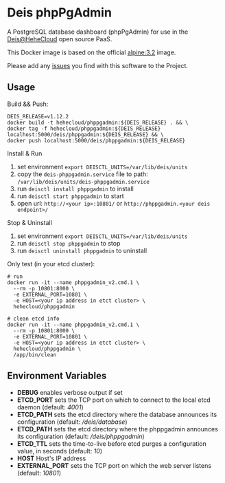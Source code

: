 # Deis phpPgAdmin

A PostgreSQL database dashboard (phpPgAdmin) for use in the [Deis@HeheCloud](http://hehecloud.com/) open source PaaS.

This Docker image is based on the official
[alpine:3.2](https://registry.hub.docker.com/_/alpine/) image.

Please add any [issues](https://github.com/HeheCloud/deis-phppgadmin/issues) you find with this software to the Project.

## Usage

Build && Push:

```
DEIS_RELEASE=v1.12.2
docker build -t hehecloud/phppgadmin:${DEIS_RELEASE} . && \
docker tag -f hehecloud/phppgadmin:${DEIS_RELEASE} localhost:5000/deis/phppgadmin:${DEIS_RELEASE} && \
docker push localhost:5000/deis/phppgadmin:${DEIS_RELEASE}
```

Install & Run

1. set environment `export DEISCTL_UNITS=/var/lib/deis/units`
2. copy the `deis-phppgadmin.service` file to path: `/var/lib/deis/units/deis-phppgadmin.service`
3. run `deisctl install phppgadmin` to install
4. run `deisctl start phppgadmin` to start
5. open url: `http://<your ip>:10801/` or `http://phppgadmin.<your deis endpoint>/`

Stop & Uninstall

1. set environment `export DEISCTL_UNITS=/var/lib/deis/units`
2. run `deisctl stop phppgadmin` to stop
3. run `deisctl uninstall phppgadmin` to uninstall

Only test (in your etcd cluster):
```
# run
docker run -it --name phppgadmin_v2.cmd.1 \
  --rm -p 10801:8000 \
  -e EXTERNAL_PORT=10801 \
  -e HOST=<your ip address in etct cluster> \
  hehecloud/phppgadmin

# clean etcd info
docker run -it --name phppgadmin_v2.cmd.1 \
  --rm -p 10801:8000 \
  -e EXTERNAL_PORT=10801 \
  -e HOST=<your ip address in etct cluster> \
  hehecloud/phppgadmin \
  /app/bin/clean
```

## Environment Variables

* **DEBUG** enables verbose output if set
* **ETCD_PORT** sets the TCP port on which to connect to the local etcd
  daemon (default: *4001*)
* **ETCD_PATH** sets the etcd directory where the database announces
  its configuration (default: */deis/database*)
* **ETCD_PATH** sets the etcd directory where the phppgadmin announces
  its configuration (default: */deis/phppgadmin*)
* **ETCD_TTL** sets the time-to-live before etcd purges a configuration
  value, in seconds (default: *10*)
* **HOST** Host's IP address
* **EXTERNAL_PORT** sets the TCP port on which the web server listens (default: *10801*)
